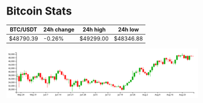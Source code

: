 # Bitcoin Stats

BTC/USDT|24h change|24h high|24h low|
|---|---|---|---|
|$48790.39|-0.26%|$49299.00|$48346.88|

<img src="./chart.svg">
